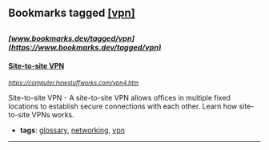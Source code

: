 ## Bookmarks tagged [[vpn]](https://www.bookmarks.dev?q=[vpn])

_<sup><sup>[www.bookmarks.dev/tagged/vpn](https://www.bookmarks.dev/tagged/vpn)</sup></sup>_
---
#### [Site-to-site VPN](https://computer.howstuffworks.com/vpn4.htm)
_<sup>https://computer.howstuffworks.com/vpn4.htm</sup>_

Site-to-site VPN - A site-to-site VPN allows offices in multiple fixed locations to establish secure connections with each other. Learn how site-to-site VPNs works.
* **tags**: [glossary](../tagged/glossary.md), [networking](../tagged/networking.md), [vpn](../tagged/vpn.md)
---
